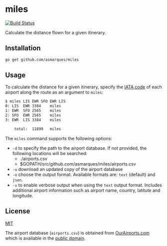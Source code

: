 # miles
[![Build Status](https://travis-ci.org/asmarques/miles.svg)](https://travis-ci.org/asmarques/miles)

Calculate the distance flown for a given itinerary.

## Installation

```bash
go get github.com/asmarques/miles
```

## Usage

To calculate the distance for a given itinerary, specify the [IATA code](http://en.wikipedia.org/wiki/International_Air_Transport_Association_airport_code) of each airport along the route as an argument to `miles`:

```bash
$ miles LIS EWR SFO EWR LIS
0: LIS	EWR	3384	miles
1: EWR	SFO	2565	miles
2: SFO	EWR	2565	miles
3: EWR	LIS	3384	miles

	total:	11899	miles
```

The `miles` command supports the following options:
  - `-d` to specify the path to the airport database. If not provided, the following locations will be searched:
    - ./airports.csv
    - $GOPATH/src/github.com/asmarques/miles/airports.csv
  - `-u` download an updated copy of the airport database
  - `-o` choose the output format. Available formats are: `text` (default) and `json`.
  - `-v` to enable verbose output when using the `text` output format. Includes additional airport information such as airport name, country, latitute and longitude.

## License

[MIT](LICENSE)

The airport database (`airports.csv`) is obtained from [OurAirports.com](http://ourairports.com/data) which is available in the [public domain](http://en.wikipedia.org/wiki/Public_domain).